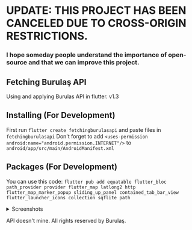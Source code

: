 # UPDATE: THIS PROJECT HAS BEEN CANCELED DUE TO CROSS-ORIGIN RESTRICTIONS.
### I hope someday people understand the importance of open-source and that we can improve this project.

## Fetching Burulaş API
Using and applying Burulas API in flutter. v1.3 


## Installing (For Development)
First run `flutter create fetchingburulasapi` and paste files in `fetchingburulasapi`
Don't forget to add `<uses-permission android:name="android.permission.INTERNET"/>` to `android/app/src/main/AndroidManifest.xml`

## Packages (For Development)
You can use this code:
`flutter pub add equatable flutter_bloc path_provider provider flutter_map latlong2 http flutter_map_marker_popup sliding_up_panel contained_tab_bar_view flutter_launcher_icons collection sqflite path`

<details>
<summary>Screenshots</summary>

## Screenshots
![Ana Sayfa](https://github.com/user-attachments/assets/2a09f54a-89d6-44b5-9846-dda22f11e2a6)
![Otobüs Bilgi](https://github.com/user-attachments/assets/3d1428ea-ee4d-498b-bb35-34e53d1ce347)
![Harita](https://github.com/user-attachments/assets/c9916c8c-dc38-477f-b089-a5d395c0af95)
![Durak Bilgi](https://github.com/erenbozaci/FetchingBurulasAPI/assets/42115597/e34f339d-2c84-4ed4-9dec-dd17dc915f50)
![Favoriler](https://github.com/user-attachments/assets/6ff22703-f500-48bd-b444-1ff323cace5d)

</details>

API doesn't mine. All rights reserved by Burulaş.
